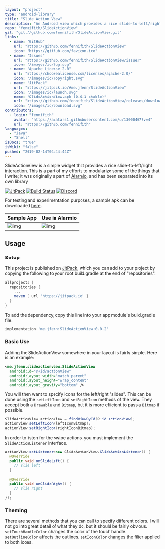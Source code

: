 ```yaml
---
layout: "project"
type: "android-library"
title: "Slide Action View"
description: "An Android view which provides a nice slide-to-left/right interaction."
repo: "fennifith/SlideActionView"
git: "git://github.com/fennifith/SlideActionView.git"
links: 
  - name: "GitHub"
    url: "https://github.com/fennifith/SlideActionView"
    icon: "https://github.com/favicon.ico"
  - name: "Issues"
    url: "https://github.com/fennifith/SlideActionView/issues"
    icon: "/images/ic/bug.svg"
  - name: "Apache License 2.0"
    url: "https://choosealicense.com/licenses/apache-2.0/"
    icon: "/images/ic/copyright.svg"
  - name: "JitPack"
    url: "https://jitpack.io/#me.jfenn/SlideActionView"
    icon: "/images/ic/launch.svg"
  - name: "SlideActionView.apk (0.0.1 stable)"
    url: "https://github.com/fennifith/SlideActionView/releases/download/0.0.1/SlideActionView.apk"
    icon: "/images/ic/download.svg"
contributors: 
  - login: "fennifith"
    avatar: "https://avatars1.githubusercontent.com/u/13000407?v=4"
    url: "https://github.com/fennifith"
languages: 
  - "Java"
  - "Shell"
isDocs: "true"
isWiki: "false"
pushed: "2019-02-14T04:44:44Z"
---
```


SlideActionView is a simple widget that provides a nice slide-to-left/right interaction. This is a part of my efforts to modularize some of the things that I write; it was originally a part of [Alarmio](https://jfenn.me/projects/alarmio), and has been separated into its own library.

[![JitPack](https://jitpack.io/v/me.jfenn/SlideActionView.svg)](https://jitpack.io/#me.jfenn/SlideActionView)
[![Build Status](https://travis-ci.com/fennifith/SlideActionView.svg?branch=master)](https://travis-ci.com/fennifith/SlideActionView)
[![Discord](https://img.shields.io/discord/514625116706177035.svg?logo=discord&colorB=7289da)](https://discord.gg/ucBGWDy)

For testing and experimentation purposes, a sample apk can be downloaded [here](https://jfenn.me/projects/slideactionview).

|Sample App|Use in Alarmio|
|------|------|
|![img](https://github.com/fennifith/SlideActionView/blob/master/./.github/images/sample.png?raw=true)|![img](https://github.com/fennifith/SlideActionView/blob/master/./.github/images/alert.gif?raw=true)|

## Usage

### Setup

This project is published on [JitPack](https://jitpack.io), which you can add to your project by copying the following to your root build.gradle at the end of "repositories".

```gradle
allprojects {
  repositories {
    ...
    maven { url 'https://jitpack.io' }
  }
}
```

To add the dependency, copy this line into your app module's build.gradle file.

```gradle
implementation 'me.jfenn:SlideActionView:0.0.2'
```

### Basic Use

Adding the SlideActionView somewhere in your layout is fairly simple. Here is an example:

```xml
<me.jfenn.slideactionview.SlideActionView
  android:id="@+id/actionView"
  android:layout_width="match_parent"
  android:layout_height="wrap_content"
  android:layout_gravity="bottom" />
```

You will then want to specify icons for the left/right "slides". This can be done using the `setLeftIcon` and `setRightIcon` methods of the view. They accept both a `Drawable` and `Bitmap`, but it is more efficient to pass a `Bitmap` if possible.

```java
SlideActionView actionView = findViewById(R.id.actionView);
actionView.setLeftIcon(leftIconBitmap);
actionView.setRightIcon(rightIconBitmap);
```

In order to listen for the swipe actions, you must implement the `SlideActionListener` interface.

```java
actionView.setListener(new SlideActionView.SlideActionListener() {
  @Override
  public void onSlideLeft() {
    // slid left
  }
  
  @Override
  public void onSlideRight() {
    // slid right
  }
});
```

### Theming

There are several methods that you can call to specify different colors. I will not go into great detail of what they do, but it should be fairly obvious. `setTouchHandleColor` changes the color of the touch handle. `setOutlineColor` affects the outlines. `setIconColor` changes the filter applied to both icons.
